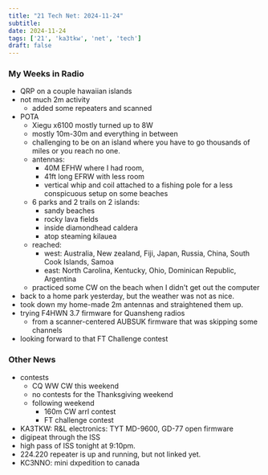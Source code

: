 ```yaml
---
title: "21 Tech Net: 2024-11-24"
subtitle:
date: 2024-11-24
tags: ['21', 'ka3tkw', 'net', 'tech']
draft: false
---
```


### My Weeks in Radio
- QRP on a couple hawaiian islands
- not much 2m activity
  - added some repeaters and scanned
- POTA
  - Xiegu x6100 mostly turned up to 8W
  - mostly 10m-30m and everything in between
  - challenging to be on an island where you have to go thousands of miles
    or you reach no one.
  - antennas:
    - 40M EFHW where I had room,
    - 41ft long EFRW with less room
    - vertical whip and coil attached to a fishing pole for a less conspicuous setup
      on some beaches
  - 6 parks and 2 trails on 2 islands:
    - sandy beaches
    - rocky lava fields
    - inside diamondhead caldera
    - atop steaming kilauea
  - reached:
    - west: Australia, New zealand, Fiji, Japan, Russia, China,
      South Cook Islands, Samoa
    - east: North Carolina, Kentucky, Ohio, Dominican Republic, Argentina
  - practiced some CW on the beach when I didn't get out the computer
- back to a home park yesterday, but the weather was not as nice.
- took down my home-made 2m antennas and straightened them up.
- trying F4HWN 3.7 firmware for Quansheng radios
  - from a scanner-centered AUBSUK firmware that was skipping some channels
- looking forward to that FT Challenge contest
### Other News
- contests
  - CQ WW CW this weekend
  - no contests for the Thanksgiving weekend
  - following weekend
    - 160m CW arrl contest
    - FT challenge contest
- KA3TKW: R&L electronics: TYT MD-9600, GD-77 open firmware
- digipeat through the ISS
- high pass of ISS tonight at 9:10pm.
- 224.220 repeater is up and running, but not linked yet.
- KC3NNO: mini dxpedition to canada

<!--more-->
